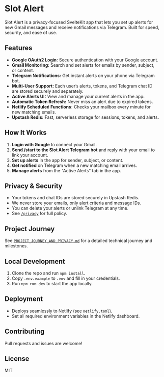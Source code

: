 # Slot Alert

Slot Alert is a privacy-focused SvelteKit app that lets you set up alerts for new Gmail messages and receive notifications via Telegram. Built for speed, security, and ease of use.

## Features
- **Google OAuth2 Login:** Secure authentication with your Google account.
- **Gmail Monitoring:** Search and set alerts for emails by sender, subject, or content.
- **Telegram Notifications:** Get instant alerts on your phone via Telegram bot.
- **Multi-User Support:** Each user’s alerts, tokens, and Telegram chat ID are stored securely and separately.
- **Active Alerts UI:** View and manage your current alerts in the app.
- **Automatic Token Refresh:** Never miss an alert due to expired tokens.
- **Netlify Scheduled Functions:** Checks your mailbox every minute for new matching emails.
- **Upstash Redis:** Fast, serverless storage for sessions, tokens, and alerts.

## How It Works
1. **Login with Google** to connect your Gmail.
2. **Send /start to the Slot Alert Telegram bot** and reply with your email to link your account.
3. **Set up alerts** in the app for sender, subject, or content.
4. **Get notified** on Telegram when a new matching email arrives.
5. **Manage alerts** from the "Active Alerts" tab in the app.

## Privacy & Security
- Your tokens and chat IDs are stored securely in Upstash Redis.
- We never store your emails, only alert criteria and message IDs.
- You can delete your alerts or unlink Telegram at any time.
- See [`/privacy`](./src/routes/privacy/+page.svelte) for full policy.

## Project Journey
See [`PROJECT_JOURNEY_AND_PRIVACY.md`](./PROJECT_JOURNEY_AND_PRIVACY.md) for a detailed technical journey and milestones.

## Local Development
1. Clone the repo and run `npm install`.
2. Copy `.env.example` to `.env` and fill in your credentials.
3. Run `npm run dev` to start the app locally.

## Deployment
- Deploys seamlessly to Netlify (see `netlify.toml`).
- Set all required environment variables in the Netlify dashboard.

## Contributing
Pull requests and issues are welcome!

## License
MIT
